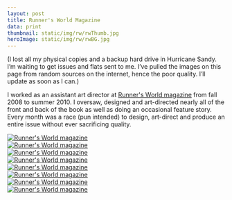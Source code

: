 ```yaml
---
layout: post
title: Runner's World Magazine
data: print
thumbnail: static/img/rw/rwThumb.jpg
heroImage: static/img/rw/rwBG.jpg
---
```


<p>(I lost all my physical copies and a backup hard drive in Hurricane Sandy. I’m waiting to get issues and flats sent to me. I’ve pulled the images on this page from random sources on the internet, hence the poor quality. I’ll update as soon as I can.)</p>

<p>I worked as an assistant art director at <a class="theme-txt-orange" href="http://www.runnersworld.com/">Runner's World magazine</a> from fall 2008 to summer 2010. I oversaw, designed and art-directed nearly all of the front and back of the book as well as doing an occasional feature story. Every month was a race (pun intended) to design, art-direct and produce an entire issue without ever sacrificing quality. </p>

<div class="row">
  <div class="col-lg-6 col-md-6 col-sm-12 col-xs-12">
  <a href="static/img/rw/rw1.jpg"><img alt="Runner's World magazine" src="static/img/rw/rw1.jpg"></a>
  </div>

  <div class="col-lg-6 col-md-6 col-sm-12 col-xs-12">
  <a href="static/img/rw/rw2.jpg"><img alt="Runner's World magazine" src="static/img/rw/rw2.jpg"></a>
  </div>
</div>

<div class="row">
  <div class="col-lg-6 col-md-6 col-sm-12 col-xs-12">
  <a href="static/img/rw/rw3.jpg"><img alt="Runner's World magazine" src="static/img/rw/rw3.jpg"></a>
  </div>

  <div class="col-lg-6 col-md-6 col-sm-12 col-xs-12">
  <a href="static/img/rw/rw4.jpg"><img alt="Runner's World magazine" src="static/img/rw/rw4.jpg"></a>
  </div>
</div>

<div class="row">
  <div class="col-lg-6 col-md-6 col-sm-12 col-xs-12">
  <a href="static/img/rw/rw5.jpg"><img alt="Runner's World magazine" src="static/img/rw/rw5.jpg"></a>
  </div>

  <div class="col-lg-6 col-md-6 col-sm-12 col-xs-12">
  <a href="static/img/rw/rw6.jpg"><img alt="Runner's World magazine" src="static/img/rw/rw6.jpg"></a>
  </div>
</div>

<div class="row">
  <div class="col-lg-6 col-md-6 col-sm-12 col-xs-12">
  <a href="static/img/rw/rw7.jpg"><img alt="Runner's World magazine" src="static/img/rw/rw7.jpg"></a>
  </div>

  <div class="col-lg-6 col-md-6 col-sm-12 col-xs-12">
  <a href="static/img/rw/rw8.jpg"><img alt="Runner's World magazine" src="static/img/rw/rw8.jpg"></a>
  </div>
</div>
